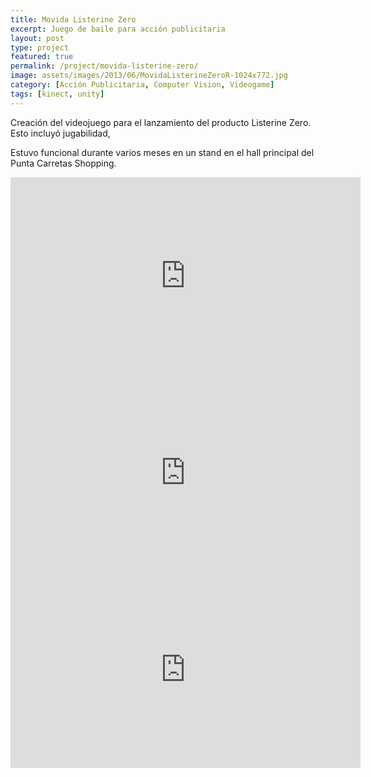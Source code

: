 ```yaml
---
title: Movida Listerine Zero
excerpt: Juego de baile para acción publicitaria
layout: post
type: project
featured: true
permalink: /project/movida-listerine-zero/
image: assets/images/2013/06/MovidaListerineZeroR-1024x772.jpg
category: [Acción Publicitaria, Computer Vision, Videogame]
tags: [kinect, unity]
---
```


Creación del videojuego para el lanzamiento del producto Listerine Zero. Esto incluyó jugabilidad, 

Estuvo funcional durante varios meses en un stand en el hall principal del Punta Carretas Shopping.

<iframe width="560" height="315" src="https://www.youtube.com/embed/a-XuDzwjvLU" frameborder="0" allow="accelerometer; autoplay; encrypted-media; gyroscope; picture-in-picture" allowfullscreen></iframe>

<iframe width="560" height="315" src="https://www.youtube.com/embed/glvT5gq4BBU" frameborder="0" allow="accelerometer; autoplay; encrypted-media; gyroscope; picture-in-picture" allowfullscreen></iframe>

<iframe width="560" height="315" src="https://www.youtube.com/embed/p5MFK98_IP0" frameborder="0" allow="accelerometer; autoplay; encrypted-media; gyroscope; picture-in-picture" allowfullscreen></iframe>